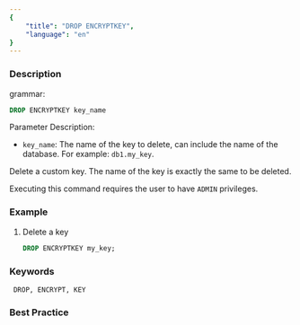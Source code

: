 ```yaml
---
{
    "title": "DROP ENCRYPTKEY",
    "language": "en"
}
---
```


<!--
Licensed to the Apache Software Foundation (ASF) under one
or more contributor license agreements.  See the NOTICE file
distributed with this work for additional information
regarding copyright ownership.  The ASF licenses this file
to you under the Apache License, Version 2.0 (the
"License"); you may not use this file except in compliance
with the License.  You may obtain a copy of the License at

  http://www.apache.org/licenses/LICENSE-2.0

Unless required by applicable law or agreed to in writing,
software distributed under the License is distributed on an
"AS IS" BASIS, WITHOUT WARRANTIES OR CONDITIONS OF ANY
KIND, either express or implied.  See the License for the
specific language governing permissions and limitations
under the License.
-->




### Description

grammar:

```sql
DROP ENCRYPTKEY key_name
```

Parameter Description:

- `key_name`: The name of the key to delete, can include the name of the database. For example: `db1.my_key`.

Delete a custom key. The name of the key is exactly the same to be deleted.

Executing this command requires the user to have `ADMIN` privileges.

### Example

1. Delete a key

    ```sql
    DROP ENCRYPTKEY my_key;
    ```

### Keywords

     DROP, ENCRYPT, KEY

### Best Practice

